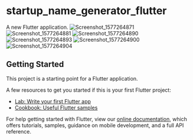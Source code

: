 # startup_name_generator_flutter

A new Flutter application.
![Screenshot_1577264871](https://user-images.githubusercontent.com/59046993/71444063-ec08be00-2734-11ea-86e7-e82daaf53708.png)
![Screenshot_1577264881](https://user-images.githubusercontent.com/59046993/71444069-f460f900-2734-11ea-9cdc-40757dd35b0b.png)
![Screenshot_1577264890](https://user-images.githubusercontent.com/59046993/71444071-f460f900-2734-11ea-8ae3-df33e6124f03.png)
![Screenshot_1577264893](https://user-images.githubusercontent.com/59046993/71444072-f460f900-2734-11ea-932c-5f036f6bc4ca.png)
![Screenshot_1577264900](https://user-images.githubusercontent.com/59046993/71444073-f4f98f80-2734-11ea-9a57-24bd1b89352c.png)
![Screenshot_1577264904](https://user-images.githubusercontent.com/59046993/71444074-f4f98f80-2734-11ea-9861-b4b989ec3ac9.png)


## Getting Started

This project is a starting point for a Flutter application.

A few resources to get you started if this is your first Flutter project:

- [Lab: Write your first Flutter app](https://flutter.dev/docs/get-started/codelab)
- [Cookbook: Useful Flutter samples](https://flutter.dev/docs/cookbook)

For help getting started with Flutter, view our
[online documentation](https://flutter.dev/docs), which offers tutorials,
samples, guidance on mobile development, and a full API reference.
